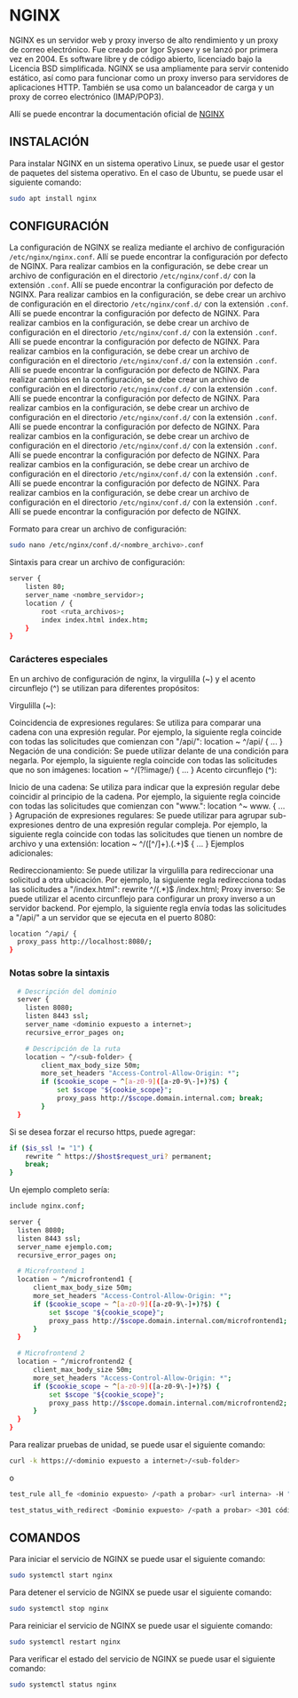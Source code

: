 # NGINX

NGINX es un servidor web y proxy inverso de alto rendimiento y un proxy de correo electrónico. Fue creado por Igor Sysoev y se lanzó por primera vez en 2004. Es software libre y de código abierto, licenciado bajo la Licencia BSD simplificada. NGINX se usa ampliamente para servir contenido estático, así como para funcionar como un proxy inverso para servidores de aplicaciones HTTP. También se usa como un balanceador de carga y un proxy de correo electrónico (IMAP/POP3).

Allí se puede encontrar la documentación oficial de [NGINX](https://nginx.org/en/docs/)

## INSTALACIÓN

Para instalar NGINX en un sistema operativo Linux, se puede usar el gestor de paquetes del sistema operativo. En el caso de Ubuntu, se puede usar el siguiente comando:

```bash
sudo apt install nginx
```

## CONFIGURACIÓN

La configuración de NGINX se realiza mediante el archivo de configuración `/etc/nginx/nginx.conf`. Allí se puede encontrar la configuración por defecto de NGINX. Para realizar cambios en la configuración, se debe crear un archivo de configuración en el directorio `/etc/nginx/conf.d/` con la extensión `.conf`. Allí se puede encontrar la configuración por defecto de NGINX. Para realizar cambios en la configuración, se debe crear un archivo de configuración en el directorio `/etc/nginx/conf.d/` con la extensión `.conf`. Allí se puede encontrar la configuración por defecto de NGINX. Para realizar cambios en la configuración, se debe crear un archivo de configuración en el directorio `/etc/nginx/conf.d/` con la extensión `.conf`. Allí se puede encontrar la configuración por defecto de NGINX. Para realizar cambios en la configuración, se debe crear un archivo de configuración en el directorio `/etc/nginx/conf.d/` con la extensión `.conf`. Allí se puede encontrar la configuración por defecto de NGINX. Para realizar cambios en la configuración, se debe crear un archivo de configuración en el directorio `/etc/nginx/conf.d/` con la extensión `.conf`. Allí se puede encontrar la configuración por defecto de NGINX. Para realizar cambios en la configuración, se debe crear un archivo de configuración en el directorio `/etc/nginx/conf.d/` con la extensión `.conf`. Allí se puede encontrar la configuración por defecto de NGINX. Para realizar cambios en la configuración, se debe crear un archivo de configuración en el directorio `/etc/nginx/conf.d/` con la extensión `.conf`. Allí se puede encontrar la configuración por defecto de NGINX. Para realizar cambios en la configuración, se debe crear un archivo de configuración en el directorio `/etc/nginx/conf.d/` con la extensión `.conf`. Allí se puede encontrar la configuración por defecto de NGINX. Para realizar cambios en la configuración, se debe crear un archivo de configuración en el directorio `/etc/nginx/conf.d/` con la extensión `.conf`. Allí se puede encontrar la configuración por defecto de NGINX.

Formato para crear un archivo de configuración:

```bash
sudo nano /etc/nginx/conf.d/<nombre_archivo>.conf
```

Sintaxis para crear un archivo de configuración:

```bash
server {
    listen 80;
    server_name <nombre_servidor>;
    location / {
        root <ruta_archivos>;
        index index.html index.htm;
    }
}
```

### Carácteres especiales

En un archivo de configuración de nginx, la virgulilla (~) y el acento circunflejo (^) se utilizan para diferentes propósitos:

Virgulilla (~):

Coincidencia de expresiones regulares: Se utiliza para comparar una cadena con una expresión regular. Por ejemplo, la siguiente regla coincide con todas las solicitudes que comienzan con "/api/":
location ~ ^/api/ {
...
}
Negación de una condición: Se puede utilizar delante de una condición para negarla. Por ejemplo, la siguiente regla coincide con todas las solicitudes que no son imágenes:
location ~ ^/(?!image/) {
...
}
Acento circunflejo (^):

Inicio de una cadena: Se utiliza para indicar que la expresión regular debe coincidir al principio de la cadena. Por ejemplo, la siguiente regla coincide con todas las solicitudes que comienzan con "www.":
location ^~ www\. {
...
}
Agrupación de expresiones regulares: Se puede utilizar para agrupar sub-expresiones dentro de una expresión regular compleja. Por ejemplo, la siguiente regla coincide con todas las solicitudes que tienen un nombre de archivo y una extensión:
location ~ ^/([^/]+)\.(.+)$ {
...
}
Ejemplos adicionales:

Redireccionamiento: Se puede utilizar la virgulilla para redireccionar una solicitud a otra ubicación. Por ejemplo, la siguiente regla redirecciona todas las solicitudes a "/index.html":
rewrite ^/(.\*)$ /index.html;
Proxy inverso: Se puede utilizar el acento circunflejo para configurar un proxy inverso a un servidor backend. Por ejemplo, la siguiente regla envía todas las solicitudes a "/api/" a un servidor que se ejecuta en el puerto 8080:

```bash
location ^/api/ {
  proxy_pass http://localhost:8080/;
}
```

### Notas sobre la sintaxis

```bash
  # Descripción del dominio
  server {
    listen 8080;
    listen 8443 ssl;
    server_name <dominio expuesto a internet>;
    recursive_error_pages on;

    # Descripción de la ruta
    location ~ ^/<sub-folder> {
        client_max_body_size 50m;
        more_set_headers "Access-Control-Allow-Origin: *";
        if ($cookie_scope ~ ^[a-z0-9]([a-z0-9\-]+)?$) {
            set $scope "${cookie_scope}";
            proxy_pass http://$scope.domain.internal.com; break;
        }
  }
```

Si se desea forzar el recurso https, puede agregar:

```bash
if ($is_ssl != "1") {
    rewrite ^ https://$host$request_uri? permanent;
    break;
}
```

Un ejemplo completo sería:

```bash
include nginx.conf;

server {
  listen 8080;
  listen 8443 ssl;
  server_name ejemplo.com;
  recursive_error_pages on;

  # Microfrontend 1
  location ~ ^/microfrontend1 {
      client_max_body_size 50m;
      more_set_headers "Access-Control-Allow-Origin: *";
      if ($cookie_scope ~ ^[a-z0-9]([a-z0-9\-]+)?$) {
          set $scope "${cookie_scope}";
          proxy_pass http://$scope.domain.internal.com/microfrontend1; break;
      }
  }

  # Microfrontend 2
  location ~ ^/microfrontend2 {
      client_max_body_size 50m;
      more_set_headers "Access-Control-Allow-Origin: *";
      if ($cookie_scope ~ ^[a-z0-9]([a-z0-9\-]+)?$) {
          set $scope "${cookie_scope}";
          proxy_pass http://$scope.domain.internal.com/microfrontend2; break;
      }
  }
}
```

Para realizar pruebas de unidad, se puede usar el siguiente comando:

```bash
curl -k https://<dominio expuesto a internet>/<sub-folder>
```

o

```bash
test_rule all_fe <dominio expuesto> /<path a probar> <url interna> -H "<pseudomino>-ssl:1"

test_status_with_redirect <Dominio expuesto> /<path a probar> <301 código esperado> '<path completo>'
```

## COMANDOS

Para iniciar el servicio de NGINX se puede usar el siguiente comando:

```bash
sudo systemctl start nginx
```

Para detener el servicio de NGINX se puede usar el siguiente comando:

```bash
sudo systemctl stop nginx
```

Para reiniciar el servicio de NGINX se puede usar el siguiente comando:

```bash
sudo systemctl restart nginx
```

Para verificar el estado del servicio de NGINX se puede usar el siguiente comando:

```bash
sudo systemctl status nginx
```
